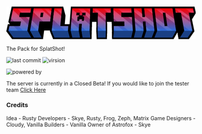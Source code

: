 ![SplatShot Logo](https://github.com/Astrofox-Studios/SPLATResource/blob/main/assets/splatshot_title.png)

The Pack for SplatShot!

![last commit](https://img.shields.io/github/last-commit/Astrofox-Studios/SPLATResource?style=for-the-badge) ![virsion](https://img.shields.io/badge/Minecraft-1.20.1-blue) 

![powered by](https://img.shields.io/badge/Powered_by-Ington-purple)

The server is currently in a Closed Beta! If you would like to join the tester team [Click Here](destinygames.org)

### Credits

Idea - Rusty
Developers - Skye, Rusty, Frog, Zeph, Matrix
Game Designers - Cloudy, Vanilla
Builders - Vanilla
Owner of Astrofox - Skye
